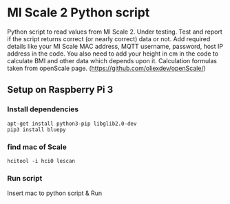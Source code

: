 # MI Scale 2 Python script
Python script to read values from MI Scale 2. Under testing. Test and report if the script returns correct (or nearly correct) data or not.
Add required details like your MI Scale MAC address, MQTT username, password, host IP address in the code.
You also need to add your height in cm in the code to calculate BMI and other data which depends upon it.
Calculation formulas taken from openScale page. (https://github.com/oliexdev/openScale/)




## Setup on Raspberry Pi 3

### Install dependencies

    apt-get install python3-pip libglib2.0-dev
    pip3 install bluepy

### find mac of Scale 

    hcitool -i hci0 lescan
 
### Run script

Insert mac to python script & Run
